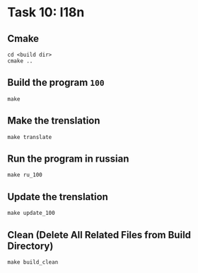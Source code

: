 # Task 10: I18n

## Cmake
```
cd <build dir>
cmake ..
```

## Build the program `100`
```
make
```  

## Make the trenslation
```
make translate
```  

## Run the program in russian
```
make ru_100
```  

## Update the trenslation
```
make update_100
```  

## Clean (Delete All Related Files from  Build Directory)
```
make build_clean
```